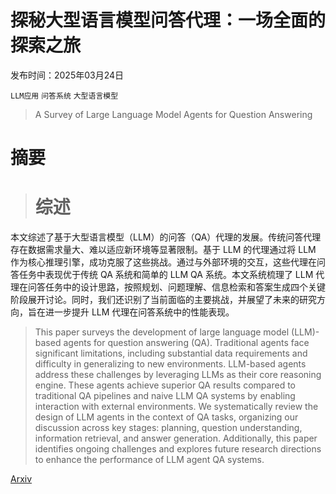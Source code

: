 # 探秘大型语言模型问答代理：一场全面的探索之旅

发布时间：2025年03月24日

`LLM应用` `问答系统` `大型语言模型`

> A Survey of Large Language Model Agents for Question Answering

# 摘要

> # 综述
本文综述了基于大型语言模型（LLM）的问答（QA）代理的发展。传统问答代理存在数据需求量大、难以适应新环境等显著限制。基于 LLM 的代理通过将 LLM 作为核心推理引擎，成功克服了这些挑战。通过与外部环境的交互，这些代理在问答任务中表现优于传统 QA 系统和简单的 LLM QA 系统。本文系统梳理了 LLM 代理在问答任务中的设计思路，按照规划、问题理解、信息检索和答案生成四个关键阶段展开讨论。同时，我们还识别了当前面临的主要挑战，并展望了未来的研究方向，旨在进一步提升 LLM 代理在问答系统中的性能表现。

> This paper surveys the development of large language model (LLM)-based agents for question answering (QA). Traditional agents face significant limitations, including substantial data requirements and difficulty in generalizing to new environments. LLM-based agents address these challenges by leveraging LLMs as their core reasoning engine. These agents achieve superior QA results compared to traditional QA pipelines and naive LLM QA systems by enabling interaction with external environments. We systematically review the design of LLM agents in the context of QA tasks, organizing our discussion across key stages: planning, question understanding, information retrieval, and answer generation. Additionally, this paper identifies ongoing challenges and explores future research directions to enhance the performance of LLM agent QA systems.

[Arxiv](https://arxiv.org/abs/2503.19213)